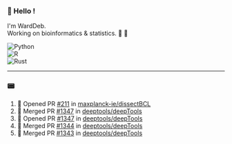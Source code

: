 ### :robot: Hello !

I'm WardDeb.  
Working on bioinformatics & statistics. 🧬 🧪  

![Python](https://img.shields.io/badge/python-3670A0?style=for-the-badge&logo=python&logoColor=ffdd54)  
![R](https://img.shields.io/badge/r-%23276DC3.svg?style=for-the-badge&logo=r&logoColor=white)  
![Rust](https://img.shields.io/badge/rust-%23000000.svg?style=for-the-badge&logo=rust&logoColor=white)  

---

### :pager:

<!--START_SECTION:activity-->
1. 💪 Opened PR [#211](https://github.com/maxplanck-ie/dissectBCL/pull/211) in [maxplanck-ie/dissectBCL](https://github.com/maxplanck-ie/dissectBCL)
2. 🎉 Merged PR [#1347](https://github.com/deeptools/deepTools/pull/1347) in [deeptools/deepTools](https://github.com/deeptools/deepTools)
3. 💪 Opened PR [#1347](https://github.com/deeptools/deepTools/pull/1347) in [deeptools/deepTools](https://github.com/deeptools/deepTools)
4. 🎉 Merged PR [#1344](https://github.com/deeptools/deepTools/pull/1344) in [deeptools/deepTools](https://github.com/deeptools/deepTools)
5. 🎉 Merged PR [#1343](https://github.com/deeptools/deepTools/pull/1343) in [deeptools/deepTools](https://github.com/deeptools/deepTools)
<!--END_SECTION:activity-->

